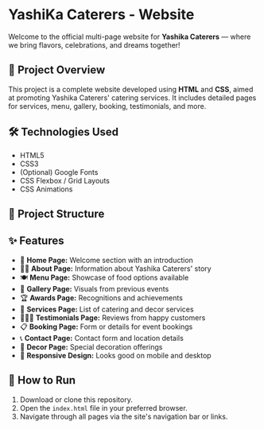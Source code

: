 # YashiKa Caterers - Website

Welcome to the official multi-page website for **Yashika Caterers** — where we bring flavors, celebrations, and dreams together!

## 🚀 Project Overview

This project is a complete website developed using **HTML** and **CSS**, aimed at promoting Yashika Caterers' catering services. It includes detailed pages for services, menu, gallery, booking, testimonials, and more.

## 🛠️ Technologies Used

- HTML5
- CSS3
- (Optional) Google Fonts
-  CSS Flexbox / Grid Layouts
-  CSS Animations

## 📂 Project Structure


## ✨ Features

- 🏡 **Home Page:** Welcome section with an introduction
- 👨‍🍳 **About Page:** Information about Yashika Caterers' story
- 🍽️ **Menu Page:** Showcase of food options available
- 📸 **Gallery Page:** Visuals from previous events
- 🏆 **Awards Page:** Recognitions and achievements
- 🎉 **Services Page:** List of catering and decor services
- 🧑‍🤝‍🧑 **Testimonials Page:** Reviews from happy customers
- 📋 **Booking Page:** Form or details for event bookings
- 📞 **Contact Page:** Contact form and location details
- 🎀 **Decor Page:** Special decoration offerings
- 📱 **Responsive Design:** Looks good on mobile and desktop

## 🔧 How to Run

1. Download or clone this repository.
2. Open the `index.html` file in your preferred browser.
3. Navigate through all pages via the site's navigation bar or links.
